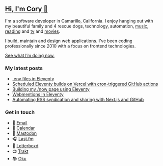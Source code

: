 ## [Hi, I'm Cory 👋](https://coryd.dev)

I'm a software developer in Camarillo, California. I enjoy hanging out with my beautiful family and 4 rescue dogs, technology, automation, <a href="https://www.last.fm/user/cdme_" target="_blank" rel="noopener noreferrer">music</a>, <a href="https://oku.club/user/cory" target="_blank" rel="noopener noreferrer">reading</a> and <a href="https://trakt.tv/users/cdransf" target="_blank" rel="noopener noreferrer">tv</a> and <a href="https://letterboxd.com/cdme" target="_blank" rel="noopener noreferrer">movies</a>.

I build, maintain and design web applications. I've been coding professionally since 2010 with a focus on frontend technologies.

[See what I’m doing now.](https://coryd.dev/now)

### My latest posts
<!-- BLOGPOSTS:START -->
- [.env files in Eleventy](https://coryd.dev/posts/2023/env-files-eleventy/)
- [Scheduled Eleventy builds on Vercel with cron-triggered GitHub actions](https://coryd.dev/posts/2023/scheduled-eleventy-builds-cron-github-actions/)
- [Building my /now page using Eleventy](https://coryd.dev/posts/2023/building-my-now-page-using-eleventy/)
- [Webmentions in Eleventy](https://coryd.dev/posts/2023/webmentions-in-eleventy/)
- [Automating RSS syndication and sharing with Next.js and GitHub](https://coryd.dev/posts/2023/automating-rss-syndication-with-nextjs-github/)
<!-- BLOGPOSTS:END -->

### Get in touch

- 📧 [Email](mailto:hi@coryd.dev)
- 📆 [Calendar](https://savvycal.com/coryd)
- 🐘 [Mastodon](https://social.lol/@cory)
- 🎧 [Last.fm](https://last.fm/user/cdme_)
- 🎥 [Letterboxd](https://letterboxd.com/cdme)
- 📺 [Trakt](https://trakt.tv/users/cdransf)
- 📚 [Oku](https://oku.club/user/cory)
